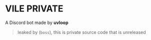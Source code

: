 # VILE PRIVATE
A Discord bot made by **uvloop**
> leaked by (`boss`), this is private source code that is unreleased
